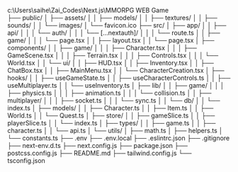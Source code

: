 c:\Users\saihe\Zai_Codes\Next.js\MMORPG WEB Game\
├── public/
│   ├── assets/
│   │   ├── models/
│   │   ├── textures/
│   │   ├── sounds/
│   │   └── images/
│   └── favicon.ico
├── src/
│   ├── app/
│   │   ├── api/
│   │   │   └── auth/
│   │   │       └── [...nextauth]/
│   │   │           └── route.ts
│   │   ├── game/
│   │   │   └── page.tsx
│   │   ├── layout.tsx
│   │   └── page.tsx
│   ├── components/
│   │   ├── game/
│   │   │   ├── Character.tsx
│   │   │   ├── GameScene.tsx
│   │   │   ├── Terrain.tsx
│   │   │   ├── Controls.tsx
│   │   │   └── World.tsx
│   │   └── ui/
│   │       ├── HUD.tsx
│   │       ├── Inventory.tsx
│   │       ├── ChatBox.tsx
│   │       ├── MainMenu.tsx
│   │       └── CharacterCreation.tsx
│   ├── hooks/
│   │   ├── useGameState.ts
│   │   ├── useCharacterControls.ts
│   │   ├── useMultiplayer.ts
│   │   └── useInventory.ts
│   ├── lib/
│   │   ├── game/
│   │   │   ├── physics.ts
│   │   │   ├── animation.ts
│   │   │   └── collision.ts
│   │   ├── multiplayer/
│   │   │   ├── socket.ts
│   │   │   └── sync.ts
│   │   └── db/
│   │       └── index.ts
│   ├── models/
│   │   ├── Character.ts
│   │   ├── Item.ts
│   │   ├── World.ts
│   │   └── Quest.ts
│   ├── store/
│   │   ├── gameSlice.ts
│   │   ├── playerSlice.ts
│   │   └── index.ts
│   ├── types/
│   │   ├── game.ts
│   │   ├── character.ts
│   │   └── api.ts
│   └── utils/
│       ├── math.ts
│       ├── helpers.ts
│       └── constants.ts
├── .env
├── .env.local
├── .eslintrc.json
├── .gitignore
├── next-env.d.ts
├── next.config.js
├── package.json
├── postcss.config.js
├── README.md
├── tailwind.config.js
└── tsconfig.json
